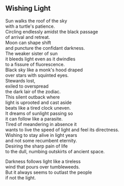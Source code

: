 Wishing Light
-------------

Sun walks the roof of the sky  
with a turtle's patience.  
Circling endlessly amidst the black passage  
of arrival and retreat.  
Moon can shape shift  
and puncture the confidant darkness.  
The weaker sister of sun  
it bleeds light even as it dwindles  
to a fissure of fluorescence.  
Black sky like a monk's hood draped  
over stars with squinted eyes.  
Stewards lost,  
exiled to overspread  
the dark lair of the zodiac.  
This silent outback where  
light is uprooted and cast aside  
beats like a tired clock uneven.  
It dreams of sunlight passing so  
it can follow like a parasite.  
Tired of meandering in absence it  
wants to live the speed of light and feel its directness.  
Wishing to stay alive in light years  
and not some recumbent eternity.  
Desiring the sharp pain of life  
to the dull, numbing outskirts of ancient space.

Darkness follows light like a tireless  
wind that pours over tumbleweeds.  
But it always seems to outlast the people  
if not the light. 